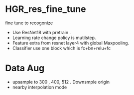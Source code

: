 # HGR_res_fine_tune
fine tune to recogonize 
+ Use ResNet18 with pretrain .
+ Learning rate change policy is mutilstep.
+ Feature extra from resnet layer4 with global Maxpooling.
+ Classifier use one block which is fc+bn+relu+fc

# Data Aug
+ upsample to 300 , 400, 512 . Downsmple origin
+ nearby interpolation mode 
